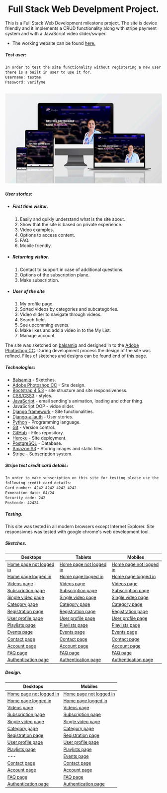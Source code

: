 <h1 align="center">Full Stack Web Develpment Project.</h1>


This is a Full Stack Web Development milestone project. The site is device friendly and it implements a CRUD functionality along with stripe payment system and with a JavaScript video slider/swiper.
- The working website can be found [here.](https://fsmp.herokuapp.com/)
##### Test user:
```
In order to test the site functionality without registering a new user there is a built in user to use it for.
Username: testme
Password: verifyme
```
<h2 align="center"><img src="media/img/general/mockup.gif" alt='Diasfero Mockup GIF'></h2>

##### User stories:
-  ##### First time visitor.
    1. Easily and quikly understand what is the site about.
    2. Show that the site is based on private experience.
    3. Video examples.
    4. Options to access content.
    5. FAQ.
    6. Mobile friendly. 

- ##### Returning visitor. 
    1. Contact to support in case of additional questions.
    2. Options of the subscription plane.
    3. Make subscription.

- ##### User of the site
    1. My profile page.
    2. Sorted videos by categories and subcategories.
    3. Video slider to navigate through videos. 
    4. Search field.
    5. See upcomming events.
    6. Make likes and add a video in to the My List.
    7. Manage account.

The site was sketched on [balsamiq](https://balsamiq.com) and designed in to the [Adobe Photoshop CC](https://www.adobe.com/products/photoshop.html). During development process the design of the site was refined.
Files of sketches and designs can be found end of this page. 

##### Technologies:
- [Balsamiq](https://balsamiq.com) - Sketches.
- [Adobe Photoshop CC](https://www.adobe.com/products/photoshop.html) - Site design.
- [Bootstrap 4.5.3](https://getbootstrap.com/docs/4.6/getting-started/introduction/) - site structure and site responsiveness.
- [CSS/CSS3](https://www.w3.org/Style/CSS/Overview.en.html) - styles.
- [JavaScript](https://www.javascript.com) - email sending's animation, loading and other thing.
- JavaScript OOP - vidoe slider.
- [Django framework](https://www.djangoproject.com) - Site functionalities.
- [Django-allauth]() - User stories.
- [Python](https://www.python.org) - Programming language.
- [Git](https://git-scm.com) - Version control.
- [GitHub](https://github.com) - Files repository.
- [Heroku](https://www.heroku.com/) - Site deployment.
- [PostgreSQL](https://www.postgresql.org) - Database.
- [Amazon S3](https://aws.amazon.com/s3/) - Storing images and static files.
- [Stripe](https://stripe.com/en-gb-se) - Subscription system.

##### Stripe test credit card details:
```
In order to make subscription on this site for testing please use the following credit card details:
Card number: 4242 4242 4242 4242 
Exmeration date: 04/24
Security code: 242 
Postcode: 42424
```

##### Testing.
This site was tested in all modern browsers except Internet Explorer.
Site responsivnes was tested with google chrome's web development tool.

##### Sketches.
Desktops | Tablets | Mobiles
-------- | -------- | -------
[Home page not logged in](https://github.com/Aleksandre19/fsmpfiles/blob/0465d659bd405065d9b955fd9ccb5c8660f5394e/Desktop/home-not-logged-in.pdf) | [Home page not logged in](https://github.com/Aleksandre19/fsmpfiles/blob/0465d659bd405065d9b955fd9ccb5c8660f5394e/Tablets/tablet-home-not-logged-in.pdf) | [Home page not logged in](https://github.com/Aleksandre19/fsmpfiles/blob/0465d659bd405065d9b955fd9ccb5c8660f5394e/mobile/mobile-home-not-logged.pdf)
[Home page logged in](https://github.com/Aleksandre19/fsmpfiles/blob/0465d659bd405065d9b955fd9ccb5c8660f5394e/Desktop/home-logged-in.pdf) | [Home page logged in](https://github.com/Aleksandre19/fsmpfiles/blob/0465d659bd405065d9b955fd9ccb5c8660f5394e/Tablets/tablet-home-logged-in.pdf) | [Home page logged in](https://github.com/Aleksandre19/fsmpfiles/blob/0465d659bd405065d9b955fd9ccb5c8660f5394e/mobile/mobile-home-logged-in.pdf)
[Videos page](https://github.com/Aleksandre19/fsmpfiles/blob/0465d659bd405065d9b955fd9ccb5c8660f5394e/Desktop/videos.pdf) | [Videos page](https://github.com/Aleksandre19/fsmpfiles/blob/0465d659bd405065d9b955fd9ccb5c8660f5394e/Tablets/tablet-videos-page.pdf) | [Videos page](https://github.com/Aleksandre19/fsmpfiles/blob/0465d659bd405065d9b955fd9ccb5c8660f5394e/mobile/mobile-videos.pdf)
[Subscription page](https://github.com/Aleksandre19/fsmpfiles/blob/0465d659bd405065d9b955fd9ccb5c8660f5394e/Desktop/subscription.pdf) | [Subscription page](https://github.com/Aleksandre19/fsmpfiles/blob/0465d659bd405065d9b955fd9ccb5c8660f5394e/Tablets/tablet-subscription.pdf) | [Subscription page](https://github.com/Aleksandre19/fsmpfiles/blob/0465d659bd405065d9b955fd9ccb5c8660f5394e/mobile/mobile-subscription.pdf)
[Single video page](https://github.com/Aleksandre19/fsmpfiles/blob/0465d659bd405065d9b955fd9ccb5c8660f5394e/Desktop/single-video.pdf) | [Single video page](https://github.com/Aleksandre19/fsmpfiles/blob/0465d659bd405065d9b955fd9ccb5c8660f5394e/Tablets/tablet-single-video.pdf) | [Single video page](https://github.com/Aleksandre19/fsmpfiles/blob/0465d659bd405065d9b955fd9ccb5c8660f5394e/mobile/mobile-single-video.pdf)
[Category page](https://github.com/Aleksandre19/fsmpfiles/blob/0465d659bd405065d9b955fd9ccb5c8660f5394e/Desktop/single-category.pdf) | [Category page](https://github.com/Aleksandre19/fsmpfiles/blob/0465d659bd405065d9b955fd9ccb5c8660f5394e/Tablets/tablet-category.pdf) | [Category page](https://github.com/Aleksandre19/fsmpfiles/blob/0465d659bd405065d9b955fd9ccb5c8660f5394e/mobile/mobile-categories.pdf)
[Registration page](https://github.com/Aleksandre19/fsmpfiles/blob/0465d659bd405065d9b955fd9ccb5c8660f5394e/Desktop/registration.pdf) | [Registration page](https://github.com/Aleksandre19/fsmpfiles/blob/0465d659bd405065d9b955fd9ccb5c8660f5394e/Tablets/tablet-registration.pdf) | [Registration page](https://github.com/Aleksandre19/fsmpfiles/blob/0465d659bd405065d9b955fd9ccb5c8660f5394e/mobile/mobile-registration.pdf)
[User profile page](https://github.com/Aleksandre19/fsmpfiles/blob/0465d659bd405065d9b955fd9ccb5c8660f5394e/Desktop/profile.pdf) | [User profile page](https://github.com/Aleksandre19/fsmpfiles/blob/0465d659bd405065d9b955fd9ccb5c8660f5394e/Tablets/tablet-profile.pdf) | [User profile page](https://github.com/Aleksandre19/fsmpfiles/blob/0465d659bd405065d9b955fd9ccb5c8660f5394e/mobile/mobile-profile.pdf)
[Playlists page](https://github.com/Aleksandre19/fsmpfiles/blob/0465d659bd405065d9b955fd9ccb5c8660f5394e/Desktop/playlists.pdf) | [Playlists page](https://github.com/Aleksandre19/fsmpfiles/blob/0465d659bd405065d9b955fd9ccb5c8660f5394e/Tablets/tablet-playlists.pdf) | [Playlists page](https://github.com/Aleksandre19/fsmpfiles/blob/0465d659bd405065d9b955fd9ccb5c8660f5394e/mobile/mobile-playlists.pdf)
[Events page](https://github.com/Aleksandre19/fsmpfiles/blob/0465d659bd405065d9b955fd9ccb5c8660f5394e/Desktop/events.pdf) | [Events page](https://github.com/Aleksandre19/fsmpfiles/blob/0465d659bd405065d9b955fd9ccb5c8660f5394e/Tablets/tablet-profile-event.pdf) | [Events page](https://github.com/Aleksandre19/fsmpfiles/blob/0465d659bd405065d9b955fd9ccb5c8660f5394e/mobile/mobile-profile-events.pdf)
[Contact page](https://github.com/Aleksandre19/fsmpfiles/blob/0465d659bd405065d9b955fd9ccb5c8660f5394e/Desktop/contact.pdf) | [Contact page](https://github.com/Aleksandre19/fsmpfiles/blob/0465d659bd405065d9b955fd9ccb5c8660f5394e/Tablets/tablet-contact.pdf) | [Contact page](https://github.com/Aleksandre19/fsmpfiles/blob/0465d659bd405065d9b955fd9ccb5c8660f5394e/mobile/mobile-contact.pdf)
[Account page](https://github.com/Aleksandre19/fsmpfiles/blob/0465d659bd405065d9b955fd9ccb5c8660f5394e/Desktop/account.pdf) | [Account page](https://github.com/Aleksandre19/fsmpfiles/blob/0465d659bd405065d9b955fd9ccb5c8660f5394e/Tablets/tablet-account.pdf) | [Account page](https://github.com/Aleksandre19/fsmpfiles/blob/f3d81024785ccd8e829bafd2d23fa0f9d76180f7/mobile/mobile-sccount.pdf)
[FAQ page](https://github.com/Aleksandre19/fsmpfiles/blob/0465d659bd405065d9b955fd9ccb5c8660f5394e/Desktop/FAQ.pdf) | [FAQ page](https://github.com/Aleksandre19/fsmpfiles/blob/0465d659bd405065d9b955fd9ccb5c8660f5394e/Tablets/tablet-faq.pdf) | [FAQ page](https://github.com/Aleksandre19/fsmpfiles/blob/f3d81024785ccd8e829bafd2d23fa0f9d76180f7/mobile/mobile-faq.pdf)
[Authentication page](https://github.com/Aleksandre19/fsmpfiles/blob/0465d659bd405065d9b955fd9ccb5c8660f5394e/Desktop/Authentication.pdf) | [Authentication page](https://github.com/Aleksandre19/fsmpfiles/blob/0465d659bd405065d9b955fd9ccb5c8660f5394e/Tablets/tablet-authentication.pdf) | [Authentication page](https://github.com/Aleksandre19/fsmpfiles/blob/f3d81024785ccd8e829bafd2d23fa0f9d76180f7/mobile/mobile-authentication.pdf)

##### Design.
Desktops | Mobiles
-------- | --------
[Home page not logged in](https://github.com/Aleksandre19/fsmpfiles/blob/92c67c17e2cdfe0d9ad4d5541f649fb11b0f29b0/design/desktop/home-not-logged-in.png) | [Home page not logged in](https://github.com/Aleksandre19/fsmpfiles/blob/92c67c17e2cdfe0d9ad4d5541f649fb11b0f29b0/design/mobile/home-not-logged-in.png)
[Home page logged in](https://github.com/Aleksandre19/fsmpfiles/blob/92c67c17e2cdfe0d9ad4d5541f649fb11b0f29b0/design/desktop/home-not-logged-in.png) | [Home page logged in](https://github.com/Aleksandre19/fsmpfiles/blob/92c67c17e2cdfe0d9ad4d5541f649fb11b0f29b0/design/mobile/home-logged-in.png)
[Videos page](https://github.com/Aleksandre19/fsmpfiles/blob/92c67c17e2cdfe0d9ad4d5541f649fb11b0f29b0/design/desktop/videos.png) | [Videos page](https://github.com/Aleksandre19/fsmpfiles/blob/92c67c17e2cdfe0d9ad4d5541f649fb11b0f29b0/design/mobile/videos.png)
[Subscription page](https://github.com/Aleksandre19/fsmpfiles/blob/92c67c17e2cdfe0d9ad4d5541f649fb11b0f29b0/design/desktop/subscription.png) | [Subscription page](https://github.com/Aleksandre19/fsmpfiles/blob/92c67c17e2cdfe0d9ad4d5541f649fb11b0f29b0/design/mobile/subscription.png)
[Single video page](https://github.com/Aleksandre19/fsmpfiles/blob/92c67c17e2cdfe0d9ad4d5541f649fb11b0f29b0/design/desktop/single_video.png) | [Single video page](https://github.com/Aleksandre19/fsmpfiles/blob/92c67c17e2cdfe0d9ad4d5541f649fb11b0f29b0/design/mobile/single-video.png)
[Category page](https://github.com/Aleksandre19/fsmpfiles/blob/92c67c17e2cdfe0d9ad4d5541f649fb11b0f29b0/design/desktop/category.png) | [Category page](https://github.com/Aleksandre19/fsmpfiles/blob/92c67c17e2cdfe0d9ad4d5541f649fb11b0f29b0/design/mobile/category.png)
[Registration page](https://github.com/Aleksandre19/fsmpfiles/blob/92c67c17e2cdfe0d9ad4d5541f649fb11b0f29b0/design/desktop/registration.png) | [Registration page](https://github.com/Aleksandre19/fsmpfiles/blob/92c67c17e2cdfe0d9ad4d5541f649fb11b0f29b0/design/mobile/registration.png)
[User profile page](https://github.com/Aleksandre19/fsmpfiles/blob/92c67c17e2cdfe0d9ad4d5541f649fb11b0f29b0/design/desktop/profile.png) | [User profile page](https://github.com/Aleksandre19/fsmpfiles/blob/3fe6ca7ec642b14eb791bb0206b5ff19cd8fe3e9/design/mobile/profile.png)
[Playlists page](https://github.com/Aleksandre19/fsmpfiles/blob/92c67c17e2cdfe0d9ad4d5541f649fb11b0f29b0/design/desktop/playlist.png) | [Playlists page](https://github.com/Aleksandre19/fsmpfiles/blob/92c67c17e2cdfe0d9ad4d5541f649fb11b0f29b0/design/mobile/profile.png)
--- | [Events page](https://github.com/Aleksandre19/fsmpfiles/blob/92c67c17e2cdfe0d9ad4d5541f649fb11b0f29b0/design/mobile/profile-events.png)
[Contact page](https://github.com/Aleksandre19/fsmpfiles/blob/92c67c17e2cdfe0d9ad4d5541f649fb11b0f29b0/design/desktop/contact.png) | [Contact page](https://github.com/Aleksandre19/fsmpfiles/blob/92c67c17e2cdfe0d9ad4d5541f649fb11b0f29b0/design/mobile/contact.png)
[Account page](https://github.com/Aleksandre19/fsmpfiles/blob/92c67c17e2cdfe0d9ad4d5541f649fb11b0f29b0/design/desktop/account.png) | [Account page](https://github.com/Aleksandre19/fsmpfiles/blob/3fe6ca7ec642b14eb791bb0206b5ff19cd8fe3e9/design/mobile/account.png)
[FAQ page](https://github.com/Aleksandre19/fsmpfiles/blob/92c67c17e2cdfe0d9ad4d5541f649fb11b0f29b0/design/desktop/faq.png) | [FAQ page](https://github.com/Aleksandre19/fsmpfiles/blob/92c67c17e2cdfe0d9ad4d5541f649fb11b0f29b0/design/mobile/faq.png)
[Authentication page](https://github.com/Aleksandre19/fsmpfiles/blob/92c67c17e2cdfe0d9ad4d5541f649fb11b0f29b0/design/desktop/authentication.png) | [Authentication page](https://github.com/Aleksandre19/fsmpfiles/blob/92c67c17e2cdfe0d9ad4d5541f649fb11b0f29b0/design/mobile/authentication.png)
